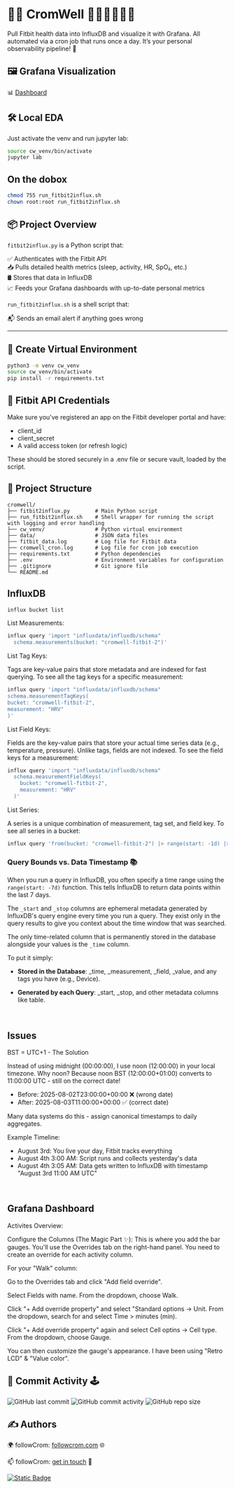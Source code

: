 # 🏃‍♂️ CromWell 🍋🥝🍌🍐🥥🍈

Pull Fitbit health data into InfluxDB and visualize it with Grafana. All automated via a cron job that runs once a day. It’s your personal observability pipeline! 🚀

##  🖼️ Grafana Visualization

📊 [Dashboard](https://followcrom.grafana.net/d/97b9809e-408a-4f96-8f92-333e7167d952/cromwell-s-fitbit-board)


## 🛠️ Local EDA

Just activate the venv and run jupyter lab:

```bash
source cw_venv/bin/activate
jupyter lab
```

## On the dobox

```bash
chmod 755 run_fitbit2influx.sh
chown root:root run_fitbit2influx.sh
```

## 📦 Project Overview

`fitbit2influx.py` is a Python script that:

✅ Authenticates with the Fitbit API  
📥 Pulls detailed health metrics (sleep, activity, HR, SpO₂, etc.)  
🛢 Stores that data in InfluxDB  
📈 Feeds your Grafana dashboards with up-to-date personal metrics  

`run_fitbit2influx.sh` is a shell script that:

📬 Sends an email alert if anything goes wrong

---

## 🐍 Create Virtual Environment

```bash
python3 -m venv cw_venv  
source cw_venv/bin/activate  
pip install -r requirements.txt  
```

## 🔐 Fitbit API Credentials
Make sure you've registered an app on the Fitbit developer portal and have:

- client_id
- client_secret
- A valid access token (or refresh logic)

These should be stored securely in a .env file or secure vault, loaded by the script.

## 📁 Project Structure

```
cromwell/
├── fitbit2influx.py        # Main Python script
├── run_fitbit2influx.sh    # Shell wrapper for running the script with logging and error handling
├── cw_venv/                # Python virtual environment
├── data/                   # JSON data files
├── fitbit_data.log         # Log file for Fitbit data
├── cromwell_cron.log       # Log file for cron job execution
├── requirements.txt        # Python dependencies
├── .env                    # Environment variables for configuration
├── .gitignore              # Git ignore file
└── README.md
```

## InfluxDB

```bash
influx bucket list
```

List Measurements:

```bash
influx query 'import "influxdata/influxdb/schema"
  schema.measurements(bucket: "cromwell-fitbit-2")'
```

List Tag Keys:

Tags are key-value pairs that store metadata and are indexed for fast querying. To see all the tag keys for a specific measurement:

```bash
influx query 'import "influxdata/influxdb/schema"
schema.measurementTagKeys(
bucket: "cromwell-fitbit-2",
measurement: "HRV"
)'
```

List Field Keys:

Fields are the key-value pairs that store your actual time series data (e.g., temperature, pressure). Unlike tags, fields are not indexed. To see the field keys for a measurement:

```bash
influx query 'import "influxdata/influxdb/schema"
  schema.measurementFieldKeys(
    bucket: "cromwell-fitbit-2",
    measurement: "HRV"
  )'
```

List Series:

A series is a unique combination of measurement, tag set, and field key. To see all series in a bucket:

```bash
influx query 'from(bucket: "cromwell-fitbit-2") |> range(start: -1d) |> filter(fn: (r) => r._measurement == "HeartRate_Intraday") |> sort(columns: ["_time"]) |> limit(n: 200)'
```


### Query Bounds vs. Data Timestamp 📚

When you run a query in InfluxDB, you often specify a time range using the `range(start: -7d)` function. This tells InfluxDB to return data points within the last 7 days.

The `_start` and `_stop` columns are ephemeral metadata generated by InfluxDB's query engine every time you run a query. They exist only in the query results to give you context about the time window that was searched.

The only time-related column that is permanently stored in the database alongside your values is the `_time` column.

To put it simply:

- **Stored in the Database**: _time, _measurement, _field, _value, and any tags you have (e.g., Device).

- **Generated by each Query**: _start, _stop, and other metadata columns like table.

<br>

## Issues

BST = UTC+1 - The Solution

Instead of using midnight (00:00:00), I use noon (12:00:00) in your local timezone. Why noon? Because noon BST (12:00:00+01:00) converts to 11:00:00 UTC - still on the correct date!

- Before: 2025-08-02T23:00:00+00:00 ❌ (wrong date)
- After: 2025-08-03T11:00:00+00:00 ✅ (correct date)

Many data systems do this - assign canonical timestamps to daily aggregates.

Example Timeline:

- August 3rd: You live your day, Fitbit tracks everything
- August 4th 3:00 AM: Script runs and collects yesterday's data
- August 4th 3:05 AM: Data gets written to InfluxDB with timestamp "August 3rd 11:00 AM UTC"

<br>

## Grafana Dashboard

Activites Overview:

Configure the Columns (The Magic Part ✨):
This is where you add the bar gauges. You'll use the Overrides tab on the right-hand panel. You need to create an override for each activity column.

For your "Walk" column:

Go to the Overrides tab and click "Add field override".

Select Fields with name. From the dropdown, choose Walk.

Click "+ Add override property" and select "Standard options -> Unit. From the dropdown, search for and select Time > minutes (min).

Click "+ Add override property" again and select Cell optins -> Cell type. From the dropdown, choose Gauge.

You can then customize the gauge's appearance. I have been using "Retro LCD" & "Value color".

## 📅 Commit Activity 🕹️

![GitHub last commit](https://img.shields.io/github/last-commit/followcrom/cromWell)
![GitHub commit activity](https://img.shields.io/github/commit-activity/m/followcrom/cromWell)
![GitHub repo size](https://img.shields.io/github/repo-size/followcrom/cromWell)

## ✍ Authors 

🌍 followCrom: [followcrom.com](https://followcrom.com/index.html) 🌐

📫 followCrom: [get in touch](https://followcrom.com/contact/contact.php) 👋

[![Static Badge](https://img.shields.io/badge/followcrom-online-blue)](http://followcrom.com)